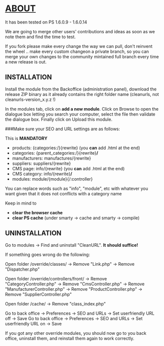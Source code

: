 [ABOUT](https://github.com/ZiZuu-store/PrestaShop_module-CleanURLs)
===============================================================

It has been tested on PS 1.6.0.9 - 1.6.0.14

We are going to merge other users' contributions and ideas as soon as we note them and find the time to test.

If you fork please make every change the way we can pull, don't reinvent the wheel .. make every custom changeon a private branch, so you can merge your own changes to the community mintained full branch every time a new release is out.

INSTALLATION
--------

Install the module from the Backoffice (administration panel), download the release ZIP binary as it already contains the right folder name (cleanurls, not cleanurls-version_x.y.z !)

In the modules tab, click on **add a new module**. Click on Browse to open the dialogue box letting you search your computer, select the file then validate the dialogue box. Finally click on Upload this module.

###Make sure your SEO and URL settings are as follows:
 
This is __MANDATORY__
* products:         {categories:/}{rewrite}              (you **can** add .html at the end)
* categories:       {parent_categories:/}{rewrite}**/**
* manufacturers:    manufactures/{rewrite}
* suppliers:        suppliers/{rewrite}
* CMS page:         info/{rewrite}                       (you **can** add .html at the end)
* CMS category:     info/{rewrite}**/**
* modules:          module/{module}{/:controller}

You can replace words such as "info", "module", etc with whatever you want given that it does not conflicts with a category name

Keep in mind to 
* **clear the browser cache**
* **clear PS cache** (under smarty -> cache and smarty -> compile)

UNINSTALLATION
--------

Go to modules -> Find and uninstall "CleanURL". **It should suffice!**

If something goes wrong do the following:

Open folder /override/classes/
-> Remove "Link.php"
-> Remove "Dispatcher.php"

Open folder /override/controllers/front/
-> Remove "CategoryController.php"
-> Remove "CmsController.php"
-> Remove "ManufacturerController.php"
-> Remove "ProductController.php"
-> Remove "SupplierController.php"

Open folder /cache/
-> Remove "class_index.php"

Go to back office -> Preferences -> SEO and URLs -> Set userfriendly URL off -> Save
Go to back office -> Preferences -> SEO and URLs -> Set userfriendly URL on -> Save

If you got any other override modules, you should now go to you back office, uninstall them, and reinstall them again to work correctly.
